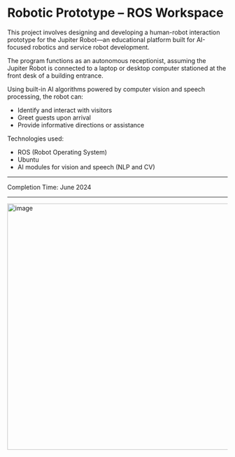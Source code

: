 

# Robotic Prototype – ROS Workspace

This project involves designing and developing a human-robot interaction prototype for the Jupiter Robot—an educational platform built for AI-focused robotics and service robot development.

The program functions as an autonomous receptionist, assuming the Jupiter Robot is connected to a laptop or desktop computer stationed at the front desk of a building entrance.

Using built-in AI algorithms powered by computer vision and speech processing, the robot can:
- Identify and interact with visitors
- Greet guests upon arrival
- Provide informative directions or assistance

Technologies used:
- ROS (Robot Operating System)
- Ubuntu
- AI modules for vision and speech (NLP and CV)

---

Completion Time: June 2024

---

<img width="1000" height="563" alt="image" src="https://github.com/user-attachments/assets/4ab62aa7-f7bb-42db-89ca-6a690fb9b0dc" />

